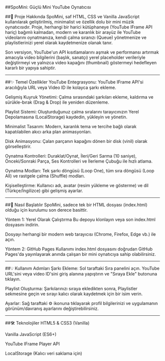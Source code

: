 ##SpoMini: Güçlü Mini YouTube Oynatıcısı

##🌟 Proje Hakkında
SpoMini, saf HTML, CSS ve Vanilla JavaScript kullanılarak geliştirilmiş, minimalist ve özellik dolu bir mini müzik oynatıcısıdır. Proje, herhangi bir harici kütüphaneye (YouTube IFrame API hariç) bağımlı kalmadan, modern ve karanlık bir arayüz ile YouTube videolarını oynatmanıza, kendi çalma sıranızı (Queue) yönetmenize ve playlistlerinizi yerel olarak kaydetmenize olanak tanır.

Son versiyon, YouTube'un API kısıtlamalarını aşmak ve performansı artırmak amacıyla video bilgilerini (başlık, sanatçı) yerel placeholder verileriyle değiştirmeyi ve yalnızca video kapağını (thumbnail) göstermeyi hedefleyen kararlı bir yapıya sahiptir.

---

##✨ Temel Özellikler
YouTube Entegrasyonu: YouTube IFrame API'si aracılığıyla URL veya Video ID ile kolayca şarkı ekleme.

Gelişmiş Kuyruk Yönetimi: Çalma sırasındaki şarkıları ekleme, kaldırma ve sürükle-bırak (Drag & Drop) ile yeniden düzenleme.

Playlist Sistemi: Oluşturduğunuz çalma sıralarını tarayıcınızın Yerel Depolamasına (LocalStorage) kaydedin, yükleyin ve yönetin.

Minimalist Tasarım: Modern, karanlık tema ve tercihe bağlı olarak kapatılabilen akıcı arka plan animasyonları.

Disk Animasyonu: Çalan parçanın kapağını dönen bir disk (vinil) olarak görselleştirir.

Oynatma Kontrolleri: Duraklat/Oynat, İleri/Geri Sarma (10 saniye), Önceki/Sonraki Parça, Ses Kontrolleri ve İlerleme Çubuğu ile hızlı atlama.

Oynatma Modları: Tek şarkı döngüsü (Loop One), tüm sıra döngüsü (Loop All) ve rastgele çalma (Shuffle) modları.

Kişiselleştirme: Kullanıcı adı, avatar (resim yükleme ve gösterme) ve dil (Türkçe/İngilizce) gibi gelişmiş ayarlar.

---

##🚀 Nasıl Başlatılır
SpoMini, sadece tek bir HTML dosyası (index.html) olduğu için kurulumu son derece basittir.

Yöntem 1: Yerel Olarak Çalıştırma
Bu depoyu klonlayın veya son index.html dosyasını indirin.

Dosyayı herhangi bir modern web tarayıcısı (Chrome, Firefox, Edge vb.) ile açın.

Yöntem 2: GitHub Pages Kullanımı
index.html dosyasını doğrudan GitHub Pages'da yayınlayarak anında çalışan bir mini oynatıcıya sahip olabilirsiniz.

---

##💡 Kullanım Adımları
Şarkı Ekleme: Sol taraftaki Sıra panelini açın. YouTube URL'sini veya video ID'sini giriş alanına yapıştırın ve "Sıraya Ekle" butonuna tıklayın.

Playlist Oluşturma: Şarkılarınızı sıraya ekledikten sonra, Playlistler sekmesine geçin ve sırayı kalıcı olarak kaydetmek için bir isim verin.

Ayarlar: Sağ taraftaki ⚙️ ikonuna tıklayarak profil bilgilerinizi ve uygulamanın görünüm/davranış ayarlarını değiştirebilirsiniz.

---

##🛠️ Teknolojiler
HTML5 & CSS3 (Vanilla)

Vanilla JavaScript (ES6+)

YouTube IFrame Player API

LocalStorage (Kalıcı veri saklama için)
